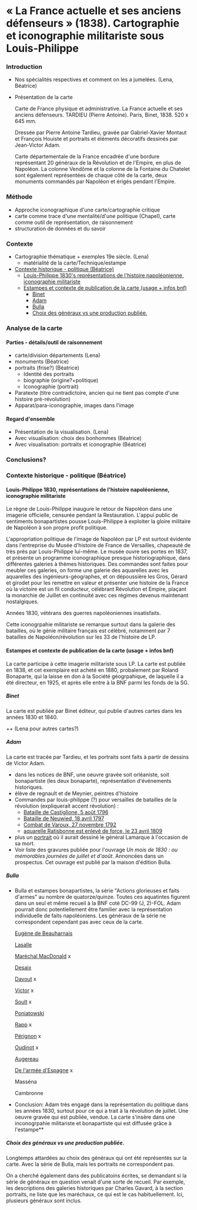 



# « La France actuelle et ses anciens défenseurs » (1838). Cartographie et iconographie militariste sous Louis-Philippe 

<!-- redemander la durée à Christina! -->



### Introduction

- Nos spécialités respectives et comment on les a jumelées. (Lena, Béatrice)

- Présentation de la carte

  Carte de France physique et administrative. La France actuelle et ses anciens défenseurs. TARDIEU (Pierre Antoine). Paris, Binet, 1838. 520 x 645 mm.

  Dressée par Pierre Antoine Tardieu, gravée par Gabriel-Xavier Montaut et François Houiste et portraits et éléments décoratifs dessinés par Jean-Victor Adam.

  Carte départementale de la France encadrée d'une bordure représentant 20 généraux de la Révolution et de l'Empire, en plus de Napoléon. La colonne Vendôme et la colonne de la Fontaine du Chatelet sont également représentées de chaque côté de la carte, deux monuments commandés par Napoléon et érigés pendant l'Empire.

  

### Méthode

- Approche iconographique d'une carte/cartographie critique
- carte comme trace d'une mentalité/d'une politique (Chapel), carte comme outil de représentation, de raisonnement
- structuration de données et du savoir

### Contexte

- Cartographie thématique + exemples 19e siècle. (Lena)
  - matérialité de la carte/Technique/estampe
- <u>Contexte historique - politique (Béatrice)</u>
  - <u>Louis-Philippe 1830's représentations de l'histoire napoléonienne, iconographie militariste</u>
  - <u>Estampes et contexte de publication de la carte (usage + infos bnf)</u>
    - <u>Binet</u>
    - <u>Adam</u>
    - <u>Bulla</u> 
    - <u>Choix des généraux vs une production publiée.</u>

### Analyse de la carte

#### Parties - détails/outil de raisonnement

- carte/division départements (Lena)
- monuments (Béatrice)
- portraits (frise?) (Béatrice)
  - Identité des portraits
  - biographie (origine?+politique)
  - Iconographie (portrait)
- Paratexte (titre contradictoire, ancien qui ne tient pas compte d'une histoire pré-révolution)
- Apparat/para-iconographie, images dans l'image

#### Regard d'ensemble

- Présentation de la visualisation. (Lena)
- Avec visualisation: choix des bonhommes (Béatrice)
- Avec visualisation: portraits et iconographie (Béatrice)

### Conclusions?







### Contexte historique - politique (Béatrice)

#### Louis-Philippe 1830, représentations de l'histoire napoléonienne, iconographie militariste

Le règne de Louis-Philippe inaugure le retour de Napoléon dans une imagerie officielle, censurée pendant la Restauration. L'appui public de sentiments bonapartistes pousse Louis-Philippe à exploiter la gloire militaire de Napoléon à son propre profit politique. 

L'appropriation politique de l'image de Napoléon par LP est surtout évidente dans l'entreprise du Musée d'histoire de France de Versailles, chapeauté de très près par Louis-Philippe lui-même. Le musée ouvre ses portes en 1837, et présente un programme iconographique presque historiographique, dans différentes galeries à thèmes historiques. Des commandes sont faites pour meubler ces galeries, on forme une galerie des aquarelles avec les aquarelles des ingénieurs-géographes, et on dépoussière les Gros, Gérard et girodet pour les remettre en valeur et présenter une histoire de la France où la victoire est un fil conducteur, célébrant Révolution et Empire, plaçant la monarchie de Juillet en continuité avec ces régimes devenus maintenant nostalgiques. 

Années 1830, vétérans des guerres napoléoniennes insatisfaits.

Cette iconogrpahie militariste se remarque surtout dans la galerie des batailles, où le génie militaire français est célébré, notamment par 7 batailles de Napoléon/révolution sur les 33 de l'histoire de LP. 



#### Estampes et contexte de publication de la carte (usage + infos bnf)

La carte participe à cette imagerie militariste sous LP. La carte est publiée en 1838, et cet exemplaire est acheté en 1880, probalement par Roland Bonaparte, qui la laisse en don à la Société géogrpahique, de laquelle il a été directeur, en 1925, et après elle entre à la BNF parmi  les fonds de la SG. 

##### 	Binet

La carte est publiée par Binet éditeur, qui publie d'autres cartes dans les années 1830 et 1840. 

++ (Lena pour autres cartes?)

##### 	Adam

La carte est tracée par Tardieu, et les portraits sont faits à partir de dessins de Victor Adam. 

* dans les notices de BNF, une oeuvre gravée soit orléaniste, soit bonapartiste (les deux bonaparte), représentation d'événements historiques. 
* élève de regnault et de Meynier, peintres d'histoire
* Commandes par louis-philippe (?) pour versailles de batailles de la révolution (expliquerait accent révolution) : 
  *  [Bataille de Castiglione, 5 août 1796](http://collections.chateauversailles.fr/#263489de-2b99-4774-997b-cb4caf420875)
  *  [Bataille de Neuwied, 18 avril 1797](http://collections.chateauversailles.fr/#c174735c-a83e-4dae-a7f8-59dfd3d6203f)
  *  [Combat de Varoux, 27 novembre 1792](http://collections.chateauversailles.fr/#be6b2abe-2283-4439-ad57-f0e86fcc609b)
  *  [aquarelle Ratisbonne est enlevé de force, le 23 avril 1809](http://collections.chateauversailles.fr/#042fd57f-572f-4938-b6f7-1fcefe41a8d8)
* plus un [portrait](http://collections.chateauversailles.fr/#82f554a9-69b3-4699-b862-69897a738ed1) où il aurait dessiné le général Lamarque à l'occasion de sa mort.
* Voir liste des gravures publiée pour l'ouvrage *Un mois de 1830 : ou mémorables journées de juillet et d'août*. Annoncées dans un prospectus. Cet ouvrage est publié par la maison d'édition Bulla.

##### 	Bulla 

* Bulla et estampes bonapartistes, la série "Actions glorieuses et faits d'armes" au nombre de quatorze/quinze. Toutes ces aquatintes figurent dans un seul et même recueil à la BNF coté DC-99 (J, 2)-FOL. Adam pourrait donc potentiellement être familier avec la représentation individuelle de faits napoléoniens. Les généraux de la série ne correspondent cependant pas avec ceux de la carte.

  [Eugène de Beauharnais](https://catalogue.bnf.fr/ark:/12148/cb40314747r)

  [Lasalle](https://catalogue.bnf.fr/ark:/12148/cb40314750n)

  [Maréchal MacDonald](https://catalogue.bnf.fr/ark:/12148/cb403147510) x

  [Desaix](https://catalogue.bnf.fr/ark:/12148/cb40314752b)

  [Davout](https://catalogue.bnf.fr/ark:/12148/cb40314753p) x

  [Victor](https://catalogue.bnf.fr/ark:/12148/cb403147541) x

  [Soult](https://catalogue.bnf.fr/ark:/12148/cb40314755c) x

  [Poniatowski](https://catalogue.bnf.fr/ark:/12148/cb40314756q)

  [Rapp](https://catalogue.bnf.fr/ark:/12148/cb415111397) x

  [Pérignon](https://catalogue.bnf.fr/ark:/12148/cb40314758d) x

  [Oudinot](https://catalogue.bnf.fr/ark:/12148/cb40314759r) x

  [Augereau](https://catalogue.bnf.fr/ark:/12148/cb40314749f)

  [De l'armée d'Espagne](https://catalogue.bnf.fr/ark:/12148/cb41517131x) x

  Masséna 

  Cambronne 

* Conclusion: Adam très engagé dans la représentation du politique dans les années 1830, surtout pour ce qui a trait à la révolution de juillet. Une oeuvre gravée qui est publiée, vendue. La carte s'insère dans une inconogrpahie militariste et bonapartiste qui est diffusée grâce à l'estampe**

##### 	Choix des généraux vs une production publiée. 

Longtemps attardées au choix des généraux qui ont été représentés sur la carte. Avec la série de Bulla, mais les portraits ne correspondent pas. 

On a cherché également dans des publicatoins écrites, se demandant si la série de généraux en question venait d'une sorte de recueil.  Par exemple, les descriptions des galeries historiques par Charles Gavard, à la section portraits, ne liste que les maréchaux, ce qui est le cas habituellement. Ici, plusieurs généraux sont inclus. 

